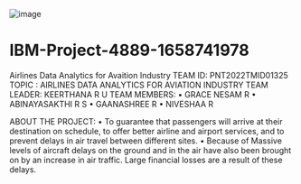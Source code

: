 ![image](https://user-images.githubusercontent.com/113972948/202466666-4ca13dbd-975b-46e5-be57-7150e9741dd1.png)

# IBM-Project-4889-1658741978
Airlines Data Analytics for Avaition Industry
 TEAM ID: PNT2022TMID01325
 TOPIC : AIRLINES DATA ANALYTICS FOR AVIATION INDUSTRY
TEAM LEADER:
  KEERTHANA R U
TEAM MEMBERS:
•	GRACE NESAM R
•	ABINAYASAKTHI R S
•	GAANASHREE R
•	NIVESHAA R

ABOUT THE PROJECT:
  • To guarantee that passengers will arrive at their destination on schedule, to offer better airline and airport services, and to prevent delays in air travel between   different sites.
  • Because of Massive levels of aircraft delays on the ground and in the air have also been brought on by an increase in air traffic. Large financial losses are a result of these delays.

